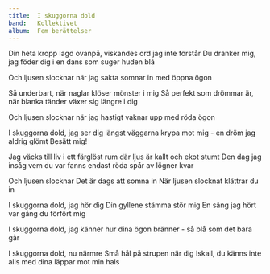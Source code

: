 ```yaml
---
title:  I skuggorna dold
band:   Kollektivet
album:  Fem berättelser
---
```


Din heta kropp lagd ovanpå,
viskandes ord jag inte förstår
Du dränker mig, jag föder dig
i en dans som suger huden blå

Och ljusen slocknar
när jag sakta somnar in med öppna ögon 

Så underbart,
när naglar klöser mönster i mig
Så perfekt som drömmar är,
när blanka tänder växer sig längre i dig

Och ljusen slocknar
när jag hastigt vaknar upp med röda ögon 

I skuggorna dold, jag ser dig
längst väggarna krypa mot mig -
en dröm jag aldrig glömt
Besätt mig!

Jag väcks till liv i ett färglöst rum
där ljus är kallt och ekot stumt
Den dag jag insåg vem du var
fanns endast röda spår av lögner kvar

Och ljusen slocknar
Det är dags att somna in
När ljusen slocknat klättrar du in

I skuggorna dold, jag hör dig
Din gyllene stämma stör mig
En sång jag hört var gång
du förfört mig

I skuggorna dold, jag känner
hur dina ögon bränner -
så blå som det bara går

I skuggorna dold, nu närmre
Små hål på strupen när dig
Iskall, du känns inte alls
med dina läppar mot min hals